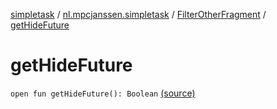 [simpletask](../../index.md) / [nl.mpcjanssen.simpletask](../index.md) / [FilterOtherFragment](index.md) / [getHideFuture](.)

# getHideFuture

`open fun getHideFuture(): Boolean` [(source)](https://github.com/mpcjanssen/simpletask-android/blob/master/src/main/java/nl/mpcjanssen/simpletask/FilterOtherFragment.java#L101)